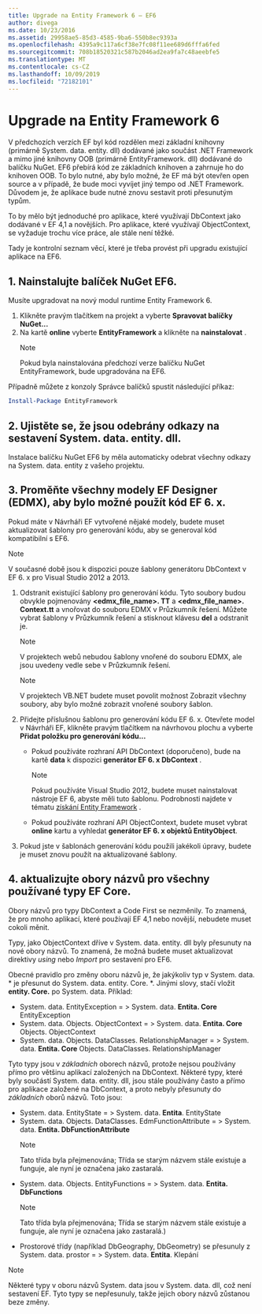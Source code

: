 ```yaml
---
title: Upgrade na Entity Framework 6 – EF6
author: divega
ms.date: 10/23/2016
ms.assetid: 29958ae5-85d3-4585-9ba6-550b8ec9393a
ms.openlocfilehash: 4395a9c117a6cf38e7fc08f11ee689d6fffa6fed
ms.sourcegitcommit: 708b18520321c587b2046ad2ea9fa7c48aeebfe5
ms.translationtype: MT
ms.contentlocale: cs-CZ
ms.lasthandoff: 10/09/2019
ms.locfileid: "72182101"
---
```

# <a name="upgrading-to-entity-framework-6"></a>Upgrade na Entity Framework 6

V předchozích verzích EF byl kód rozdělen mezi základní knihovny (primárně System. data. entity. dll) dodávané jako součást .NET Framework a mimo jiné knihovny OOB (primárně EntityFramework. dll) dodávané do balíčku NuGet. EF6 přebírá kód ze základních knihoven a zahrnuje ho do knihoven OOB. To bylo nutné, aby bylo možné, že EF má být otevřen open source a v případě, že bude moci vyvíjet jiný tempo od .NET Framework. Důvodem je, že aplikace bude nutné znovu sestavit proti přesunutým typům.

To by mělo být jednoduché pro aplikace, které využívají DbContext jako dodávané v EF 4,1 a novějších. Pro aplikace, které využívají ObjectContext, se vyžaduje trochu více práce, ale stále není těžké.

Tady je kontrolní seznam věcí, které je třeba provést při upgradu existující aplikace na EF6.

## <a name="1-install-the-ef6-nuget-package"></a>1. Nainstalujte balíček NuGet EF6.

Musíte upgradovat na nový modul runtime Entity Framework 6.

1. Klikněte pravým tlačítkem na projekt a vyberte **Spravovat balíčky NuGet...**  
2. Na kartě **online** vyberte **EntityFramework** a klikněte na **nainstalovat** .  
   > [!NOTE]
   > Pokud byla nainstalována předchozí verze balíčku NuGet EntityFramework, bude upgradována na EF6.

Případně můžete z konzoly Správce balíčků spustit následující příkaz:

``` powershell
Install-Package EntityFramework
```

## <a name="2-ensure-that-assembly-references-to-systemdataentitydll-are-removed"></a>2. Ujistěte se, že jsou odebrány odkazy na sestavení System. data. entity. dll.

Instalace balíčku NuGet EF6 by měla automaticky odebrat všechny odkazy na System. data. entity z vašeho projektu.

## <a name="3-swap-any-ef-designer-edmx-models-to-use-ef-6x-code-generation"></a>3. Proměňte všechny modely EF Designer (EDMX), aby bylo možné použít kód EF 6. x.

Pokud máte v Návrháři EF vytvořené nějaké modely, budete muset aktualizovat šablony pro generování kódu, aby se generoval kód kompatibilní s EF6.

> [!NOTE]
> V současné době jsou k dispozici pouze šablony generátoru DbContext v EF 6. x pro Visual Studio 2012 a 2013.

1. Odstranit existující šablony pro generování kódu. Tyto soubory budou obvykle pojmenovány **\<edmx_file_name\>. TT** a **\<edmx_file_name\>. Context.tt** a vnořovat do souboru EDMX v Průzkumník řešení. Můžete vybrat šablony v Průzkumník řešení a stisknout klávesu **del** a odstranit je.  
   > [!NOTE]
   > V projektech webů nebudou šablony vnořené do souboru EDMX, ale jsou uvedeny vedle sebe v Průzkumník řešení.  

   > [!NOTE]
   > V projektech VB.NET budete muset povolit možnost Zobrazit všechny soubory, aby bylo možné zobrazit vnořené soubory šablon.
2. Přidejte příslušnou šablonu pro generování kódu EF 6. x. Otevřete model v Návrháři EF, klikněte pravým tlačítkem na návrhovou plochu a vyberte **Přidat položku pro generování kódu...**
    - Pokud používáte rozhraní API DbContext (doporučeno), bude na kartě **data** k dispozici **generátor EF 6. x DbContext** .  
      > [!NOTE]
      > Pokud používáte Visual Studio 2012, budete muset nainstalovat nástroje EF 6, abyste měli tuto šablonu. Podrobnosti najdete v tématu [získání Entity Framework](~/ef6/fundamentals/install.md) .  

    - Pokud používáte rozhraní API ObjectContext, budete muset vybrat **online** kartu a vyhledat **generátor EF 6. x objektů EntityObject**.  
3. Pokud jste v šablonách generování kódu použili jakékoli úpravy, budete je muset znovu použít na aktualizované šablony.

## <a name="4-update-namespaces-for-any-core-ef-types-being-used"></a>4. aktualizujte obory názvů pro všechny používané typy EF Core.

Obory názvů pro typy DbContext a Code First se nezměnily. To znamená, že pro mnoho aplikací, které používají EF 4,1 nebo novější, nebudete muset cokoli měnit.

Typy, jako ObjectContext dříve v System. data. entity. dll byly přesunuty na nové obory názvů. To znamená, že možná budete muset aktualizovat direktivy *using* nebo *Import* pro sestavení pro EF6.

Obecné pravidlo pro změny oboru názvů je, že jakýkoliv typ v System. data. * je přesunut do System. data. entity. Core. *. Jinými slovy, stačí vložit **entity. Core.** po System. data. Příklad:

- System. data. EntityException = > System. data. **Entita. Core** EntityException  
- System. data. Objects. ObjectContext = > System. data. **Entita. Core** Objects. ObjectContext  
- System. data. Objects. DataClasses. RelationshipManager = > System. data. **Entita. Core** Objects. DataClasses. RelationshipManager  

Tyto typy jsou v *základních* oborech názvů, protože nejsou používány přímo pro většinu aplikací založených na DbContext. Některé typy, které byly součástí System. data. entity. dll, jsou stále používány často a přímo pro aplikace založené na DbContext, a proto nebyly přesunuty do *základních* oborů názvů. Toto jsou:

- System. data. EntityState = > System. data. **Entita**. EntityState  
- System. data. Objects. DataClasses. EdmFunctionAttribute = > System. data. **Entita. DbFunctionAttribute**  
  > [!NOTE]
  > Tato třída byla přejmenována; Třída se starým názvem stále existuje a funguje, ale nyní je označena jako zastaralá.  
- System. data. Objects. EntityFunctions = > System. data. **Entita. DbFunctions**  
  > [!NOTE]
  > Tato třída byla přejmenována; Třída se starým názvem stále existuje a funguje, ale nyní je označena jako zastaralá.)  
- Prostorové třídy (například DbGeography, DbGeometry) se přesunuly z System. data. prostor = > System. data. **Entita**. Klepání

> [!NOTE]
> Některé typy v oboru názvů System. data jsou v System. data. dll, což není sestavení EF. Tyto typy se nepřesunuly, takže jejich obory názvů zůstanou beze změny.
